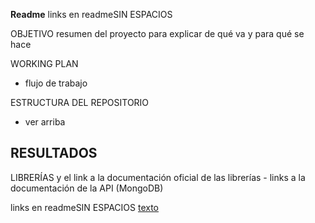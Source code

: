 **Readme** links en readmeSIN ESPACIOS

OBJETIVO
resumen del proyecto para explicar de qué va y para qué se hace 

WORKING PLAN
  -  flujo de trabajo

ESTRUCTURA DEL REPOSITORIO
  - ver arriba

RESULTADOS
  -

LIBRERÍAS y el link a la documentación oficial de las librerías
    -  links a la documentación de la API (MongoDB)

links en readmeSIN ESPACIOS
[texto](pegar_link)

